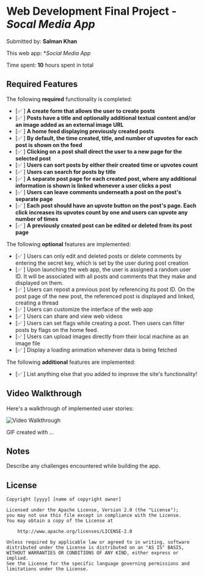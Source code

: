 # Web Development Final Project - *Socal Media App*

Submitted by: **Salman Khan**

This web app: **Social Media App*

Time spent: **10** hours spent in total

## Required Features

The following **required** functionality is completed:

- [✅ ] **A create form that allows the user to create posts**
- [✅ ] **Posts have a title and optionally additional textual content and/or an image added as an external image URL**
- [✅ ] **A home feed displaying previously created posts**
- [✅ ] **By default, the time created, title, and number of upvotes for each post is shown on the feed**
- [✅ ] **Clicking on a post shall direct the user to a new page for the selected post**
- [✅ ] **Users can sort posts by either their created time or upvotes count**
- [✅ ] **Users can search for posts by title**
- [✅ ] **A separate post page for each created post, where any additional information is shown is linked whenever a user clicks a post**
- [✅ ] **Users can leave comments underneath a post on the post's separate page**
- [✅ ] **Each post should have an upvote button on the post's page. Each click increases its upvotes count by one and users can upvote any number of times**
- [✅ ] **A previously created post can be edited or deleted from its post page**

The following **optional** features are implemented:

- [✅ ] Users can only edit and deleted posts or delete comments by entering the secret key, which is set by the user during post creation
- [✅ ] Upon launching the web app, the user is assigned a random user ID. It will be associated with all posts and comments that they make and displayed on them.
- [✅ ] Users can repost a previous post by referencing its post ID. On the post page of the new post, the referenced post is displayed and linked, creating a thread
- [✅ ] Users can customize the interface of the web app
- [✅ ] Users can share and view web videos
- [✅ ] Users can set flags while creating a post. Then users can filter posts by flags on the home feed.
- [✅ ] Users can upload images directly from their local machine as an image file
- [✅ ] Display a loading animation whenever data is being fetched

The following **additional** features are implemented:

* [✅ ] List anything else that you added to improve the site's functionality!

## Video Walkthrough

Here's a walkthrough of implemented user stories:

<img src='http://i.imgur.com/link/to/your/gif/file.gif' title='Video Walkthrough' width='' alt='Video Walkthrough' />

<!-- Replace this with whatever GIF tool you used! -->
GIF created with ...  
<!-- Recommended tools:
[Kap](https://getkap.co/) for macOS
[ScreenToGif](https://www.screentogif.com/) for Windows
[peek](https://github.com/phw/peek) for Linux. -->

## Notes

Describe any challenges encountered while building the app.

## License

    Copyright [yyyy] [name of copyright owner]

    Licensed under the Apache License, Version 2.0 (the "License");
    you may not use this file except in compliance with the License.
    You may obtain a copy of the License at

        http://www.apache.org/licenses/LICENSE-2.0

    Unless required by applicable law or agreed to in writing, software
    distributed under the License is distributed on an "AS IS" BASIS,
    WITHOUT WARRANTIES OR CONDITIONS OF ANY KIND, either express or implied.
    See the License for the specific language governing permissions and
    limitations under the License.

